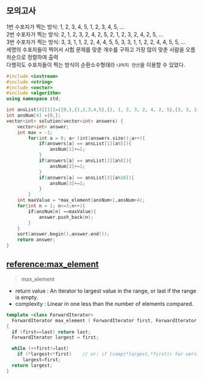 ## 모의고사 
1번 수포자가 찍는 방식: 1, 2, 3, 4, 5, 1, 2, 3, 4, 5, ...  
2번 수포자가 찍는 방식: 2, 1, 2, 3, 2, 4, 2, 5, 2, 1, 2, 3, 2, 4, 2, 5, ...  
3번 수포자가 찍는 방식: 3, 3, 1, 1, 2, 2, 4, 4, 5, 5, 3, 3, 1, 1, 2, 2, 4, 4, 5, 5, ...  
세명의 수포자들이 찍어서 시험 문제를 맞춘 개수를 구하고 가장 많이 맞춘 사람을 오름차순으로 정렬하여 출력  
다행히도 수포자들이 찍는 방식이 순환소수형태라 `나머지 연산`을 이용할 수 있었다.  

```cpp
#include <iostream>
#include <string>
#include <vector>
#include <algorithm>
using namespace std;

int ansList[4][11]={{0,},{1,2,3,4,5},{2, 1, 2, 3, 2, 4, 2, 5},{3, 3, 1, 1, 2, 2, 4, 4, 5, 5}};
int ansNum[4] ={0,};
vector<int> solution(vector<int> answers) {
    vector<int> answer;
    int max = -1;
        for(int a = 0; a< (int)answers.size();a++){
            if(answers[a] == ansList[1][a%5]){
                ansNum[1]+=1;
            }
            if(answers[a] == ansList[2][a%8]){
                ansNum[2]+=1;
            }
            if(answers[a] == ansList[3][a%10]){
                ansNum[3]+=1;
            }
        }
    int maxValue = *max_element(ansNum+1,ansNum+4);
    for(int n = 1; n<=3;n++){
        if(ansNum[n] ==maxValue){
            answer.push_back(n);
        }
    }
    sort(answer.begin(),answer.end());
    return answer;
}
```

## [reference:max_element](http://www.cplusplus.com/reference/algorithm/max_element/)
> max_element 

- return value : An iterator to largest value in the range, or last if the range is empty.
- complexity : Linear in one less than the number of elements compared.

```cpp
template <class ForwardIterator>
  ForwardIterator max_element ( ForwardIterator first, ForwardIterator last )
{
  if (first==last) return last;
  ForwardIterator largest = first;

  while (++first!=last)
    if (*largest<*first)    // or: if (comp(*largest,*first)) for version (2)
      largest=first;
  return largest;
}
```